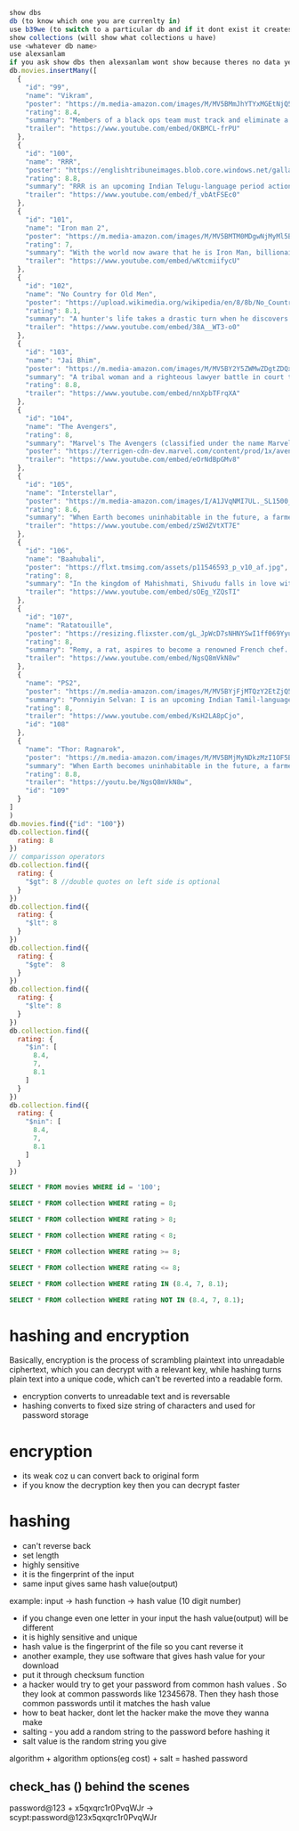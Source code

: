 

```js
show dbs
db (to know which one you are currenlty in)
use b39we (to switch to a particular db and if it dont exist it creates for you)
show collections (will show what collections u have)
use <whatever db name>
use alexsanlam
if you ask show dbs then alexsanlam wont show because theres no data yet
db.movies.insertMany([
  {
    "id": "99",
    "name": "Vikram",
    "poster": "https://m.media-amazon.com/images/M/MV5BMmJhYTYxMGEtNjQ5NS00MWZiLWEwN2ItYjJmMWE2YTU1YWYxXkEyXkFqcGdeQXVyMTEzNzg0Mjkx._V1_.jpg",
    "rating": 8.4,
    "summary": "Members of a black ops team must track and eliminate a gang of masked murderers.",
    "trailer": "https://www.youtube.com/embed/OKBMCL-frPU"
  },
  {
    "id": "100",
    "name": "RRR",
    "poster": "https://englishtribuneimages.blob.core.windows.net/gallary-content/2021/6/Desk/2021_6$largeimg_977224513.JPG",
    "rating": 8.8,
    "summary": "RRR is an upcoming Indian Telugu-language period action drama film directed by S. S. Rajamouli, and produced by D. V. V. Danayya of DVV Entertainments.",
    "trailer": "https://www.youtube.com/embed/f_vbAtFSEc0"
  },
  {
    "id": "101",
    "name": "Iron man 2",
    "poster": "https://m.media-amazon.com/images/M/MV5BMTM0MDgwNjMyMl5BMl5BanBnXkFtZTcwNTg3NzAzMw@@._V1_FMjpg_UX1000_.jpg",
    "rating": 7,
    "summary": "With the world now aware that he is Iron Man, billionaire inventor Tony Stark (Robert Downey Jr.) faces pressure from all sides to share his technology with the military. He is reluctant to divulge the secrets of his armored suit, fearing the information will fall into the wrong hands. With Pepper Potts (Gwyneth Paltrow) and Rhodes (Don Cheadle) by his side, Tony must forge new alliances and confront a powerful new enemy.",
    "trailer": "https://www.youtube.com/embed/wKtcmiifycU"
  },
  {
    "id": "102",
    "name": "No Country for Old Men",
    "poster": "https://upload.wikimedia.org/wikipedia/en/8/8b/No_Country_for_Old_Men_poster.jpg",
    "rating": 8.1,
    "summary": "A hunter's life takes a drastic turn when he discovers two million dollars while strolling through the aftermath of a drug deal. He is then pursued by a psychopathic killer who wants the money.",
    "trailer": "https://www.youtube.com/embed/38A__WT3-o0"
  },
  {
    "id": "103",
    "name": "Jai Bhim",
    "poster": "https://m.media-amazon.com/images/M/MV5BY2Y5ZWMwZDgtZDQxYy00Mjk0LThhY2YtMmU1MTRmMjVhMjRiXkEyXkFqcGdeQXVyMTI1NDEyNTM5._V1_FMjpg_UX1000_.jpg",
    "summary": "A tribal woman and a righteous lawyer battle in court to unravel the mystery around the disappearance of her husband, who was picked up the police on a false case",
    "rating": 8.8,
    "trailer": "https://www.youtube.com/embed/nnXpbTFrqXA"
  },
  {
    "id": "104",
    "name": "The Avengers",
    "rating": 8,
    "summary": "Marvel's The Avengers (classified under the name Marvel Avengers\n Assemble in the United Kingdom and Ireland), or simply The Avengers, is\n a 2012 American superhero film based on the Marvel Comics superhero team\n of the same name.",
    "poster": "https://terrigen-cdn-dev.marvel.com/content/prod/1x/avengersendgame_lob_crd_05.jpg",
    "trailer": "https://www.youtube.com/embed/eOrNdBpGMv8"
  },
  {
    "id": "105",
    "name": "Interstellar",
    "poster": "https://m.media-amazon.com/images/I/A1JVqNMI7UL._SL1500_.jpg",
    "rating": 8.6,
    "summary": "When Earth becomes uninhabitable in the future, a farmer and ex-NASA\n pilot, Joseph Cooper, is tasked to pilot a spacecraft, along with a team\n of researchers, to find a new planet for humans.",
    "trailer": "https://www.youtube.com/embed/zSWdZVtXT7E"
  },
  {
    "id": "106",
    "name": "Baahubali",
    "poster": "https://flxt.tmsimg.com/assets/p11546593_p_v10_af.jpg",
    "rating": 8,
    "summary": "In the kingdom of Mahishmati, Shivudu falls in love with a young warrior woman. While trying to woo her, he learns about the conflict-ridden past of his family and his true legacy.",
    "trailer": "https://www.youtube.com/embed/sOEg_YZQsTI"
  },
  {
    "id": "107",
    "name": "Ratatouille",
    "poster": "https://resizing.flixster.com/gL_JpWcD7sNHNYSwI1ff069Yyug=/ems.ZW1zLXByZC1hc3NldHMvbW92aWVzLzc4ZmJhZjZiLTEzNWMtNDIwOC1hYzU1LTgwZjE3ZjQzNTdiNy5qcGc=",
    "rating": 8,
    "summary": "Remy, a rat, aspires to become a renowned French chef. However, he fails to realise that people despise rodents and will never enjoy a meal cooked by him.",
    "trailer": "https://www.youtube.com/embed/NgsQ8mVkN8w"
  },
  {
    "name": "PS2",
    "poster": "https://m.media-amazon.com/images/M/MV5BYjFjMTQzY2EtZjQ5MC00NGUyLWJiYWMtZDI3MTQ1MGU4OGY2XkEyXkFqcGdeQXVyNDExMjcyMzA@._V1_.jpg",
    "summary": "Ponniyin Selvan: I is an upcoming Indian Tamil-language epic period action film directed by Mani Ratnam, who co-wrote it with Elango Kumaravel and B. Jeyamohan",
    "rating": 8,
    "trailer": "https://www.youtube.com/embed/KsH2LA8pCjo",
    "id": "108"
  },
  {
    "name": "Thor: Ragnarok",
    "poster": "https://m.media-amazon.com/images/M/MV5BMjMyNDkzMzI1OF5BMl5BanBnXkFtZTgwODcxODg5MjI@._V1_.jpg",
    "summary": "When Earth becomes uninhabitable in the future, a farmer and ex-NASA\\n pilot, Joseph Cooper, is tasked to pilot a spacecraft, along with a team\\n of researchers, to find a new planet for humans.",
    "rating": 8.8,
    "trailer": "https://youtu.be/NgsQ8mVkN8w",
    "id": "109"
  }
]
)
db.movies.find({"id": "100"})
db.collection.find({
  rating: 8
})
// comparisson operators
db.collection.find({
  rating: {
    "$gt": 8 //double quotes on left side is optional
  }
})
db.collection.find({
  rating: {
    "$lt": 8
  }
})
db.collection.find({
  rating: {
    "$gte":  8
  }
})
db.collection.find({
  rating: {
    "$lte": 8
  }
})
db.collection.find({
  rating: {
    "$in": [
      8.4,
      7,
      8.1
    ]
  }
})
db.collection.find({
  rating: {
    "$nin": [
      8.4,
      7,
      8.1
    ]
  }
})

```

```sql
SELECT * FROM movies WHERE id = '100';

SELECT * FROM collection WHERE rating = 8;

SELECT * FROM collection WHERE rating > 8;

SELECT * FROM collection WHERE rating < 8;

SELECT * FROM collection WHERE rating >= 8;

SELECT * FROM collection WHERE rating <= 8;

SELECT * FROM collection WHERE rating IN (8.4, 7, 8.1);

SELECT * FROM collection WHERE rating NOT IN (8.4, 7, 8.1);
```

# hashing and encryption
Basically, encryption is the process of scrambling plaintext into unreadable ciphertext, which you can decrypt with a relevant key, while hashing turns plain text into a unique code, which can't be reverted into a readable form.


- encryption converts to unreadable text and is reversable
- hashing converts to fixed size string of characters and used for password storage

# encryption
- its weak coz u can convert back to original form 
- if you know the decryption key then you can decrypt faster


# hashing 
- can't reverse back
- set length
- highly sensitive 
- it is the fingerprint of the input
- same input gives same hash value(output)

example:
input -> hash function -> hash value (10 digit number)
- if you change even one letter in your input the hash value(output) will be different
- it is highly sensitive and unique
- hash value is the fingerprint of the file so you cant reverse it
- another example, they use software that gives hash value for your download 
- put it through checksum function
- a hacker would try to get your password from common hash values . So they look at common passwords like 12345678. Then they hash those common passwords until it matches the hash value
- how to beat hacker, dont let the hacker make the move they wanna make
- salting - you add a random string to the password before hashing it
- salt value is the random string you give

algorithm + algorithm options(eg cost) + salt = hashed password

## check_has () behind the scenes
password@123 + x5qxqrc1r0PvqWJr -> scypt:password@123x5qxqrc1r0PvqWJr